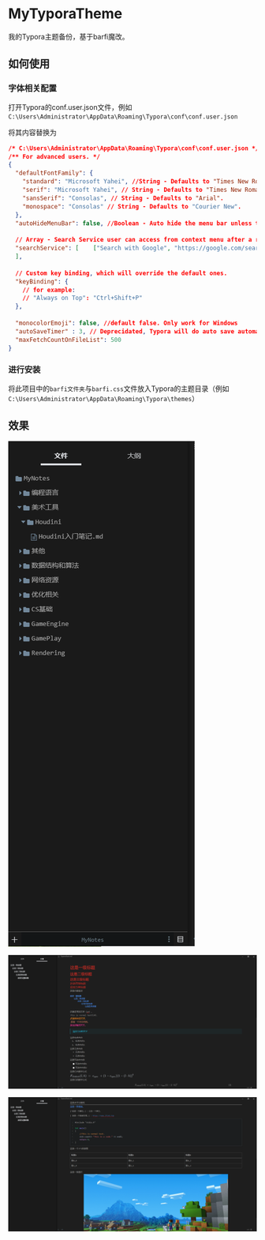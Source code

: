 # MyTyporaTheme
我的Typora主题备份，基于barfi魔改。

## 如何使用

### 字体相关配置

打开Typora的conf.user.json文件，例如`C:\Users\Administrator\AppData\Roaming\Typora\conf\conf.user.json`

将其内容替换为

```json
/* C:\Users\Administrator\AppData\Roaming\Typora\conf\conf.user.json */
/** For advanced users. */
{
  "defaultFontFamily": {
    "standard": "Microsoft Yahei", //String - Defaults to "Times New Roman".
    "serif": "Microsoft Yahei", // String - Defaults to "Times New Roman".
    "sansSerif": "Consolas", // String - Defaults to "Arial".
    "monospace": "Consolas" // String - Defaults to "Courier New".
  },
  "autoHideMenuBar": false, //Boolean - Auto hide the menu bar unless the `Alt` key is pressed. Default is false.

  // Array - Search Service user can access from context menu after a range of text is selected. Each item is formatted as [caption, url]
  "searchService": [    ["Search with Google", "https://google.com/search?q=%s"]
  ],

  // Custom key binding, which will override the default ones.
  "keyBinding": {
    // for example: 
    // "Always on Top": "Ctrl+Shift+P"
  },

  "monocolorEmoji": false, //default false. Only work for Windows
  "autoSaveTimer" : 3, // Deprecidated, Typora will do auto save automatically. default 3 minutes
  "maxFetchCountOnFileList": 500
}
```

### 进行安装

将此项目中的`barfi文件夹`与`barfi.css`文件放入Typora的主题目录（例如 `C:\Users\Administrator\AppData\Roaming\Typora\themes`）

## 效果

![](./pics/QQ截图20210504163806.png)

![](./pics/QQ截图20210504163902.png)

![](./pics/QQ截图20210504163936.png)